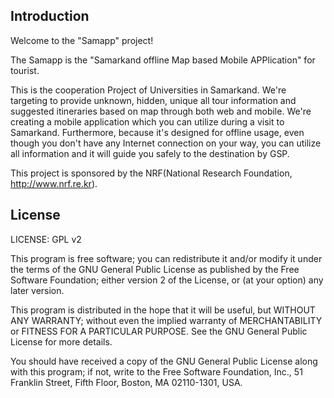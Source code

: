 ## Introduction

Welcome to the "Samapp" project!

The Samapp is the "Samarkand offline Map based Mobile APPlication" for tourist.

This is the cooperation Project of Universities in Samarkand. We're targeting to provide unknown, hidden, unique all tour information and suggested itineraries based on map through both web and mobile. We're creating a mobile application which you can utilize during a visit to Samarkand. Furthermore, because it's designed for offline usage, even though you don't have any Internet connection on your way, you can utilize all information and it will guide you safely to the destination by GSP.

This project is sponsored by the NRF(National Research Foundation, http://www.nrf.re.kr).

## License

LICENSE: GPL v2

This program is free software; you can redistribute it and/or
modify it under the terms of the GNU General Public License
as published by the Free Software Foundation; either version 2
of the License, or (at your option) any later version.

This program is distributed in the hope that it will be useful,
but WITHOUT ANY WARRANTY; without even the implied warranty of
MERCHANTABILITY or FITNESS FOR A PARTICULAR PURPOSE. See the
GNU General Public License for more details.

You should have received a copy of the GNU General Public License
along with this program; if not, write to the Free Software
Foundation, Inc., 51 Franklin Street, Fifth Floor, Boston, MA 02110-1301, USA.

